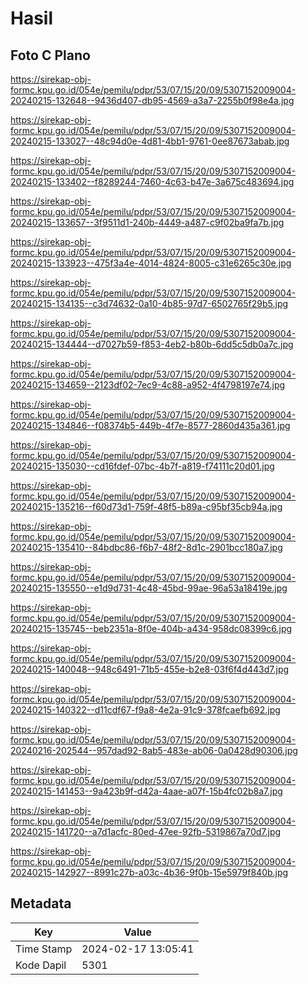 # Hasil

## Foto C Plano

https://sirekap-obj-formc.kpu.go.id/054e/pemilu/pdpr/53/07/15/20/09/5307152009004-20240215-132648--9436d407-db95-4569-a3a7-2255b0f98e4a.jpg

https://sirekap-obj-formc.kpu.go.id/054e/pemilu/pdpr/53/07/15/20/09/5307152009004-20240215-133027--48c94d0e-4d81-4bb1-9761-0ee87673abab.jpg

https://sirekap-obj-formc.kpu.go.id/054e/pemilu/pdpr/53/07/15/20/09/5307152009004-20240215-133402--f8289244-7460-4c63-b47e-3a675c483694.jpg

https://sirekap-obj-formc.kpu.go.id/054e/pemilu/pdpr/53/07/15/20/09/5307152009004-20240215-133657--3f9511d1-240b-4449-a487-c9f02ba9fa7b.jpg

https://sirekap-obj-formc.kpu.go.id/054e/pemilu/pdpr/53/07/15/20/09/5307152009004-20240215-133923--475f3a4e-4014-4824-8005-c31e6265c30e.jpg

https://sirekap-obj-formc.kpu.go.id/054e/pemilu/pdpr/53/07/15/20/09/5307152009004-20240215-134135--c3d74632-0a10-4b85-97d7-6502765f29b5.jpg

https://sirekap-obj-formc.kpu.go.id/054e/pemilu/pdpr/53/07/15/20/09/5307152009004-20240215-134444--d7027b59-f853-4eb2-b80b-6dd5c5db0a7c.jpg

https://sirekap-obj-formc.kpu.go.id/054e/pemilu/pdpr/53/07/15/20/09/5307152009004-20240215-134659--2123df02-7ec9-4c88-a952-4f4798197e74.jpg

https://sirekap-obj-formc.kpu.go.id/054e/pemilu/pdpr/53/07/15/20/09/5307152009004-20240215-134846--f08374b5-449b-4f7e-8577-2860d435a361.jpg

https://sirekap-obj-formc.kpu.go.id/054e/pemilu/pdpr/53/07/15/20/09/5307152009004-20240215-135030--cd16fdef-07bc-4b7f-a819-f74111c20d01.jpg

https://sirekap-obj-formc.kpu.go.id/054e/pemilu/pdpr/53/07/15/20/09/5307152009004-20240215-135216--f60d73d1-759f-48f5-b89a-c95bf35cb94a.jpg

https://sirekap-obj-formc.kpu.go.id/054e/pemilu/pdpr/53/07/15/20/09/5307152009004-20240215-135410--84bdbc86-f6b7-48f2-8d1c-2901bcc180a7.jpg

https://sirekap-obj-formc.kpu.go.id/054e/pemilu/pdpr/53/07/15/20/09/5307152009004-20240215-135550--e1d9d731-4c48-45bd-99ae-96a53a18419e.jpg

https://sirekap-obj-formc.kpu.go.id/054e/pemilu/pdpr/53/07/15/20/09/5307152009004-20240215-135745--beb2351a-8f0e-404b-a434-958dc08399c6.jpg

https://sirekap-obj-formc.kpu.go.id/054e/pemilu/pdpr/53/07/15/20/09/5307152009004-20240215-140048--948c6491-71b5-455e-b2e8-03f6f4d443d7.jpg

https://sirekap-obj-formc.kpu.go.id/054e/pemilu/pdpr/53/07/15/20/09/5307152009004-20240215-140322--d11cdf67-f9a8-4e2a-91c9-378fcaefb692.jpg

https://sirekap-obj-formc.kpu.go.id/054e/pemilu/pdpr/53/07/15/20/09/5307152009004-20240216-202544--957dad92-8ab5-483e-ab06-0a0428d90306.jpg

https://sirekap-obj-formc.kpu.go.id/054e/pemilu/pdpr/53/07/15/20/09/5307152009004-20240215-141453--9a423b9f-d42a-4aae-a07f-15b4fc02b8a7.jpg

https://sirekap-obj-formc.kpu.go.id/054e/pemilu/pdpr/53/07/15/20/09/5307152009004-20240215-141720--a7d1acfc-80ed-47ee-92fb-5319867a70d7.jpg

https://sirekap-obj-formc.kpu.go.id/054e/pemilu/pdpr/53/07/15/20/09/5307152009004-20240215-142927--8991c27b-a03c-4b36-9f0b-15e5979f840b.jpg


## Metadata

| Key        | Value               |
| ---------- | ------------------- |
| Time Stamp | 2024-02-17 13:05:41 |
| Kode Dapil | 5301                |



